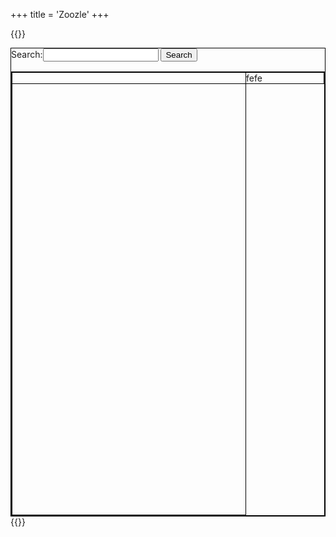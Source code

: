+++
title = 'Zoozle'
+++

{{<rawhtml>}}
<script src='https://code.jquery.com/jquery-3.6.0.min.js'></script>
<script src="https://cdnjs.cloudflare.com/ajax/libs/three.js/0.159.0/three.min.js" integrity="sha512-OviGQIoFPxWNbGybQNprasilCxjtXNGCjnaZQvDeCT0lSPwJXd5TC3usI/jsWepKW9lZLZ1ob1q/Vy4MnlTt7g==" crossorigin="anonymous" referrerpolicy="no-referrer"></script>
<link rel="stylesheet" href="https://cdnjs.cloudflare.com/ajax/libs/font-awesome/6.5.1/css/all.min.css">
<script src='/toolkist.js'></script>
<script src='/toolkist_color.js'></script>
<script src='/toolkist_fs.js'></script>
<script src='/toolkist.zworpshop.dummy.js'></script>
<style>
#container{
    width: 100%;
    height: 750px;
    margin: 0;
    background-color: #00000000;
    box-sizing: border-box;
    border: 1px solid black;
}
#searchContainer
{
    width: 100%;
    height: 5%;
}
#mainContainer{
    width: 100%;
    height: 95%;
    margin: 0;
    box-sizing: border-box;
    border: 1px solid black;
    flex: 1;
}
#levelsContainer{
    width: 75%;
    overflow-x: hidden;
    overflow-y: scroll;
    box-sizing: border-box;
    border: 1px solid black;
    height: 100%;
    float: left;
}
#playlistContainer
{
    flex: 1;
    box-sizing: border-box;
    border: 1px solid black;
}
.levelCard {
    width: 32%; /* Adjust the width as needed */
    height: 0; /* Set initial height to 0 */
    padding-bottom: 18%; /* Set padding bottom to maintain 16:9 aspect ratio (9 / 16 * 100%) */
    margin-right: 1%;
    margin-bottom: 1%;
    background-size: cover; /* Optional: Ensure background image covers the entire element */
    background-position: center; /* Optional: Center the background image */
    float: left;
    position: relative;
}
.levelCard:hover{
    filter: drop-shadow(0px 0px 5px #99a1ff);
}
.levelCardInfo
{
  position:  absolute;
  top: 0;
  left: 0;
  width: 100%;
  text-align: left;
  font-size: 16px;
  color: white;
  background-color: #000000aa;
  overflow: hidden;
}
.levelCardTimes
{
    position: absolute;
    bottom: 0;
    right: 0;
    text-align: left;
    font-size: 16px;
    color: white;
    background-color: #000000aa;
    overflow: hidden;
}
</style>
<div id='container'>
    <div id="searchContainer">
        <label for='searchQuery'>Search:</label><input style='color:black' type='text' id='searchQuery'></input>
        <input style='color:black' type='button' id='searchQueryButton' onclick='SearchQuery()' value='Search'></input>
    </div>
    <div id='mainContainer'>        
        <div id="levelsContainer"></div>
        <div id="playlistContainer">fefe</div>
    </div>
</div>
<script> 
function convertSecondsToTime(seconds) {
    // Get minutes
    var minutes = Math.floor(seconds / 60);
    // Get remaining seconds
    var remainingSeconds = seconds % 60;
    // Get milliseconds
    var milliseconds = Math.floor((remainingSeconds - Math.floor(remainingSeconds)) * 1000);
    // Convert remaining seconds to two-digit format
    remainingSeconds = Math.floor(remainingSeconds).toString().padStart(2, '0');
    // Convert milliseconds to three-digit format
    milliseconds = milliseconds.toString().padStart(3, '0');
    // Combine minutes, seconds, and milliseconds into time format
    var timeFormat = minutes.toString().padStart(2, '0') + ':' + remainingSeconds + '.' + milliseconds;
    return timeFormat;
}
function CreateLevelsTable(data) {
    // Select the div where the table/list will be contained
    var containerDiv = $("#levelsContainer");
    // Create an empty string to store the HTML content
    var htmlContent = "";
    // Loop through each level in the data
    data.forEach(function(level) {
        // Start creating a level card div
        htmlContent += `<div class='levelCard' style='background-image: url("${level.attributes.imageUrl}")'>`;     
        htmlContent += `<div class='levelCardInfo'>Name: ${level.attributes.name}<br>Author: ${level.attributes.fileAuthor}</div>`;   
        htmlContent += `<div class='levelCardTimes'><div class='levelTime'>[ ] ${convertSecondsToTime(level.attributes.validation)}</div><div class='levelTime'>[ ] ${convertSecondsToTime(level.attributes.gold)}</div><div class='levelTime'>[ ] ${convertSecondsToTime(level.attributes.silver)}</div><div class='levelTime'>[ ] ${convertSecondsToTime(level.attributes.bronze)}</div></div>`
        htmlContent += "</div>";
        //htmlContent += `<div class='levelTitle'>${level.attributes.name}</div>`;      
        //htmlContent += `<div class='levelAuthor'>${level.attributes.fileAuthor}</div>`;
        //htmlContent += `<div class='levelImage'><img src='${level.attributes.imageUrl}'/></div>`;
        //htmlContent += `<div class='levelTimes'><div class='levelTime'>${convertSecondsToTime(level.attributes.validation)}</div><div class='levelTime'>${convertSecondsToTime(level.attributes.gold)}</div><div class='levelTime'>${convertSecondsToTime(level.attributes.silver)}</div><div class='levelTime'>${convertSecondsToTime(level.attributes.bronze)}</div></div>`
        //htmlContent += '</div>';        
        /*
        // Left section for the level image
        htmlContent += "<div class='level-image'>";
        htmlContent += "<img src='" + level.attributes.imageUrl + "' alt='" + level.attributes.name + "' />";
        htmlContent += "</div>"; // Close level-image div        
        // Middle section for the level name and author
        htmlContent += "<div class='level-info'>";
        htmlContent += "<p><strong>Name:</strong> " + level.attributes.name + "</p>";
        htmlContent += "<p><strong>Author:</strong> " + level.attributes.fileAuthor + "</p>";
        htmlContent += "</div>"; // Close level-info div        
        // Right section for the times
        htmlContent += "<div class='level-times'>";
        htmlContent += "<ul>";
        htmlContent += "<li><strong>Validation:</strong> " + level.attributes.validation + "</li>";
        htmlContent += "<li><strong>Gold:</strong> " + level.attributes.gold + "</li>";
        htmlContent += "<li><strong>Silver:</strong> " + level.attributes.silver + "</li>";
        htmlContent += "<li><strong>Bronze:</strong> " + level.attributes.bronze + "</li>";
        htmlContent += "</ul>";
        htmlContent += "</div>"; // Close level-times div                
        htmlContent += "</div>"; // Close level-card div*/
    });
    // Set the HTML content to the container div
    containerDiv.html(htmlContent);
}
function SearchQuery(){
    //Get the search input
    const searchInput = $('#searchQuery').val();
    //Make request
    var xhttp = new XMLHttpRequest();
    xhttp.onreadystatechange = function()
    {
        if(this.readyState == 4 && this.status == 200)
        {
            var responseJSON = JSON.parse(xhttp.responseText);      
            CreateLevelsTable(responseJSON.data);              
        }
    }
    xhttp.open("GET", `https://jsonapi.zworpshop.com/levels`, true);
    xhttp.send();    
}
</script>
{{</rawhtml>}}